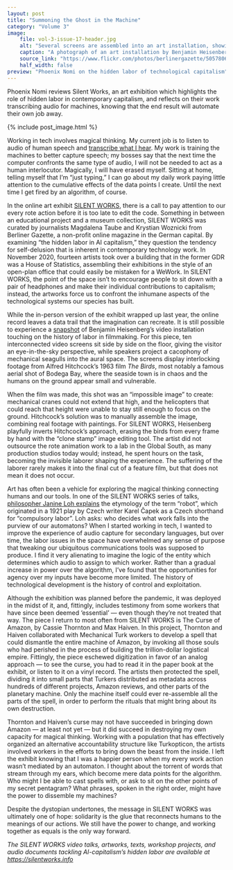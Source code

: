 ```yaml
---
layout: post
title: "Summoning the Ghost in the Machine"
category: "Volume 3"
image:
    file: vol-3-issue-17-header.jpg
    alt: "Several screens are assembled into an art installation, showing images of buildings and piers, with tangled wires visible in the background."
    caption: "A photograph of an art installation by Benjamin Heisenberg, which was displayed at SILENT WORKS in Berlin in November 2020."
    source_link: "https://www.flickr.com/photos/berlinergazette/50578063796/in/album-72157713432698548/"
    half_width: false
preview: "Phoenix Nomi on the hidden labor of technological capitalism"
---
```


Phoenix Nomi reviews Silent Works, an art exhibition which highlights the role of hidden labor in contemporary capitalism, and reflects on their work transcribing audio for machines, knowing that the end result will automate their own job away.

<!-- DO NOT remove the excerpt tag -->
<!--excerpt-->
<!-- remaining content goes below here -->

<!-- DO NOT remove the header image -->
{% include post_image.html %}

Working in tech involves magical thinking. My current job is to listen to audio of human speech and [transcribe what I hear](https://non.copyriot.com/ai-capitalisms-hidden-labor-how-to-work-for-big-tech-for-less-than-minimum-wage/). My work is training the machines to better capture speech; my bosses say that the next time the computer confronts the same type of audio, I will not be needed to act as a human interlocutor. Magically, I will have erased myself. Sitting at home, telling myself that I’m “just typing,” I can go about my daily work paying little attention to the cumulative effects of the data points I create. Until the next time I get fired by an algorithm, of course.

In the online art exhibit [SILENT WORKS](https://silentworks.info), there is a call to pay attention to our every rote action before it is too late to edit the code. Something in between an educational project and a museum collection, SILENT WORKS was curated by journalists Magdalena Taube and Krystian Woznicki from Berliner Gazette, a non-profit online magazine in the German capital. By examining “the hidden labor in AI capitalism,” they question the tendency for self-delusion that is inherent in contemporary technology work. In November 2020, fourteen artists took over a building that in the former GDR was a House of Statistics, assembling their exhibitions in the style of an open-plan office that could easily be mistaken for a WeWork. In SILENT WORKS, the point of the space isn’t to encourage people to sit down with a pair of headphones and make their individual contributions to capitalism; instead, the artworks force us to confront the inhumane aspects of the technological systems our species has built.

While the in-person version of the exhibit wrapped up last year, the online record leaves a data trail that the imagination can recreate. It is still possible to experience a [snapshot](https://vimeo.com/479456176) of Benjamin Heisenberg’s video installation touching on the history of labor in filmmaking. For this piece, ten interconnected video screens sit side by side on the floor, giving the visitor an eye-in-the-sky perspective, while speakers project a cacophony of mechanical seagulls into the aural space. The screens display interlocking footage from Alfred Hitchcock’s 1963 film _The Birds_, most notably a famous aerial shot of Bodega Bay, where the seaside town is in chaos and the humans on the ground appear small and vulnerable.

When the film was made, this shot was an “impossible image” to create: mechanical cranes could not extend that high, and the helicopters that could reach that height were unable to stay still enough to focus on the ground. Hitchcock’s solution was to manually assemble the image, combining real footage with paintings. For SILENT WORKS, Heisenberg playfully inverts Hitchcock’s approach, erasing the birds from every frame by hand with the “clone stamp” image editing tool. The artist did not outsource the rote animation work to a lab in the Global South, as many production studios today would; instead, he spent hours on the task, becoming the invisible laborer shaping the experience. The suffering of the laborer rarely makes it into the final cut of a feature film, but that does not mean it does not occur.

Art has often been a vehicle for exploring the magical thinking connecting humans and our tools. In one of the SILENT WORKS series of talks, [philosopher Janine Loh explains](https://vimeo.com/395127919) the etymology of the term “robot”, which originated in a 1921 play by Czech writer Karel Čapek as a Czech shorthand for “compulsory labor”. Loh asks: who decides what work falls into the purview of our automatons? When I started working in tech, I wanted to improve the experience of audio capture for secondary languages, but over time, the labor issues in the space have overwhelmed any sense of purpose that tweaking our ubiquitous communications tools was supposed to produce. I find it very alienating to imagine the logic of the entity which determines which audio to assign to which worker. Rather than a gradual increase in power over the algorithm, I’ve found that the opportunities for agency over my inputs have become more limited. The history of technological development is the history of control and exploitation. 

Although the exhibition was planned before the pandemic, it was deployed in the midst of it, and, fittingly, includes testimony from some workers that have since been deemed ‘essential’ — even though they’re not treated that way. The piece I return to most often from SILENT WORKS is The Curse of Amazon, by Cassie Thornton and Max Haiven. In this project, Thornton and Haiven collaborated with Mechanical Turk workers to develop a spell that could dismantle the entire machine of Amazon, by invoking all those souls who had perished in the process of building the trillion-dollar logistical empire. Fittingly, the piece eschewed digitization in favor of an analog approach — to see the curse, you had to read it in the paper book at the exhibit, or listen to it on a vinyl record. The artists then protected the spell, dividing it into small parts that Turkers distributed as metadata across hundreds of different projects, Amazon reviews, and other parts of the planetary machine. Only the machine itself could ever re-assemble all the parts of the spell, in order to perform the rituals that might bring about its own destruction.

Thornton and Haiven’s curse may not have succeeded in bringing down Amazon — at least not yet — but it did succeed in destroying my own capacity for magical thinking. Working with a population that has effectively organized an alternative accountability structure like Turkopticon, the artists involved workers in the efforts to bring down the beast from the inside. I left the exhibit knowing that I was a happier person when my every work action wasn’t mediated by an automaton. I thought about the torrent of words that stream through my ears, which become mere data points for the algorithm. Who might I be able to cast spells with, or ask to sit on the other points of my secret pentagram? What phrases, spoken in the right order, might have the power to dissemble my machines?

Despite the dystopian undertones, the message in SILENT WORKS was ultimately one of hope: solidarity is the glue that reconnects humans to the meanings of our actions. We still have the power to change, and working together as equals is the only way forward.

_The SILENT WORKS video talks, artworks, texts, workshop projects, and audio documents tackling AI-capitalism’s hidden labor are available at <https://silentworks.info>_
